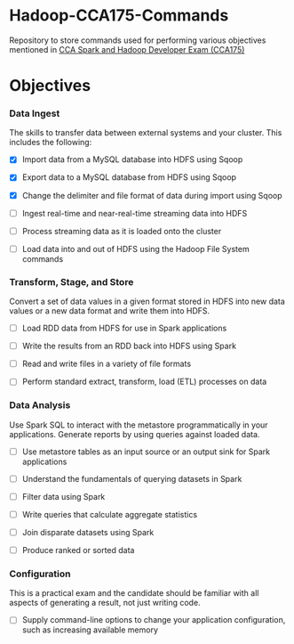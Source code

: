 # Hadoop-CCA175-Commands

Repository to store commands used for performing various objectives mentioned in [CCA Spark and Hadoop Developer Exam (CCA175)](https://www.cloudera.com/more/training/certification/cca-spark.html)

# Objectives

### Data Ingest

The skills to transfer data between external systems and your cluster. This includes the following:

- [X] Import data from a MySQL database into HDFS using Sqoop

- [X] Export data to a MySQL database from HDFS using Sqoop

- [X] Change the delimiter and file format of data during import using Sqoop

- [ ] Ingest real-time and near-real-time streaming data into HDFS

- [ ] Process streaming data as it is loaded onto the cluster

- [ ] Load data into and out of HDFS using the Hadoop File System commands

### Transform, Stage, and Store

Convert a set of data values in a given format stored in HDFS into new data values or a new data format and write them into HDFS.

- [ ] Load RDD data from HDFS for use in Spark applications

- [ ] Write the results from an RDD back into HDFS using Spark

- [ ] Read and write files in a variety of file formats

- [ ] Perform standard extract, transform, load (ETL) processes on data

### Data Analysis

Use Spark SQL to interact with the metastore programmatically in your applications. Generate reports by using queries against loaded data.

- [ ] Use metastore tables as an input source or an output sink for Spark applications

- [ ] Understand the fundamentals of querying datasets in Spark

- [ ] Filter data using Spark

- [ ] Write queries that calculate aggregate statistics

- [ ] Join disparate datasets using Spark

- [ ] Produce ranked or sorted data

### Configuration

This is a practical exam and the candidate should be familiar with all aspects of generating a result, not just writing code.

- [ ] Supply command-line options to change your application configuration, such as increasing available memory
